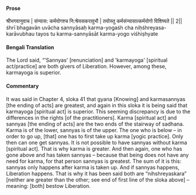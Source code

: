 #### Prose 

श्रीभगवानुवाच |
संन्यास: कर्मयोगश्च नि:श्रेयसकरावुभौ |
तयोस्तु कर्मसंन्यासात्कर्मयोगो विशिष्यते || 2||
śhrī bhagavān uvācha
sannyāsaḥ karma-yogaśh cha niḥśhreyasa-karāvubhau
tayos tu karma-sannyāsāt karma-yogo viśhiṣhyate

 #### Bengali Translation 

The Lord said, “'Sannyas' [renunciation] and 'karmayoga' [spiritual act/practice] are both givers of Liberation. However, among these, karmayoga is superior. 

 #### Commentary 

It was said in Chapter 4, sloka 41 that gyana [Knowing] and karmasannyas [the ending of acts] are greatest, and again in this sloka it is being said that karmayoga [spiritual act] is superior. This seeming discrepancy is due to the differences in the rights [of the practitioners]. Karma [spiritual act] and sannyas [the ending of acts] are the two ends of the stairway of sadhana. Karma is of the lower, sannyas is of the upper. The one who is below – in order to go up, [that] one has to first take up karma [yogic practice]. Only then can one get sannyas. It is not possible to have sannyas without karma [spiritual act]. That is why karma is greater. And then again, one who has gone above and has taken sannyas – because that being does not have any need for karma, for that person sannyas is greatest. The sum of it is this: sannyas only happens after karma is taken up. And if sannyas happens, Liberation happens. That is why it has been said both are “nihshreyaskara” [neither are greater than the other; see end of first line of the sloka above] – meaning: [both] bestow Liberation. 